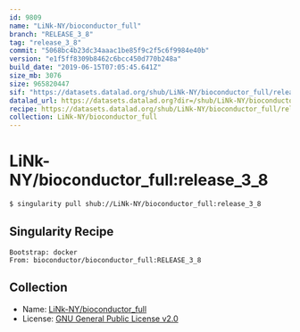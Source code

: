 ```yaml
---
id: 9809
name: "LiNk-NY/bioconductor_full"
branch: "RELEASE_3_8"
tag: "release_3_8"
commit: "5068bc4b23dc34aaac1be85f9c2f5c6f9984e40b"
version: "e1f5ff8309b8462c6bcc450d770b248a"
build_date: "2019-06-15T07:05:45.641Z"
size_mb: 3076
size: 965820447
sif: "https://datasets.datalad.org/shub/LiNk-NY/bioconductor_full/release_3_8/2019-06-15-5068bc4b-e1f5ff83/e1f5ff8309b8462c6bcc450d770b248a.simg"
datalad_url: https://datasets.datalad.org?dir=/shub/LiNk-NY/bioconductor_full/release_3_8/2019-06-15-5068bc4b-e1f5ff83/
recipe: https://datasets.datalad.org/shub/LiNk-NY/bioconductor_full/release_3_8/2019-06-15-5068bc4b-e1f5ff83/Singularity
collection: LiNk-NY/bioconductor_full
---
```


# LiNk-NY/bioconductor_full:release_3_8

```bash
$ singularity pull shub://LiNk-NY/bioconductor_full:release_3_8
```

## Singularity Recipe

```singularity
Bootstrap: docker
From: bioconductor/bioconductor_full:RELEASE_3_8
```

## Collection

 - Name: [LiNk-NY/bioconductor_full](https://github.com/LiNk-NY/bioconductor_full)
 - License: [GNU General Public License v2.0](https://api.github.com/licenses/gpl-2.0)

